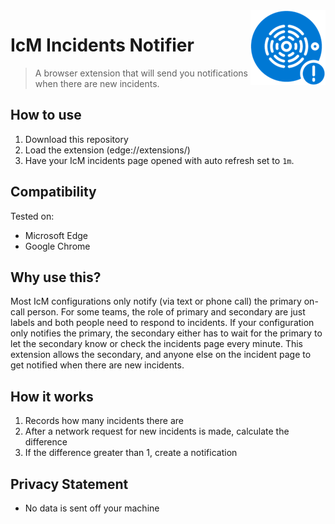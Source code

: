 <img src="https://github.com/JohnPhamous/icm-incidents-notifier/blob/master/icons/icon120.png?raw=true" align="right" />

# IcM Incidents Notifier

> A browser extension that will send you notifications when there are new incidents.

## How to use

1. Download this repository
1. Load the extension (edge://extensions/)
1. Have your IcM incidents page opened with auto refresh set to `1m`.

## Compatibility

Tested on:

* Microsoft Edge
* Google Chrome

## Why use this?

Most IcM configurations only notify (via text or phone call) the primary on-call person. For some teams, the role of primary and secondary are just labels and both people need to respond to incidents. If your configuration only notifies the primary, the secondary either has to wait for the primary to let the secondary know or check the incidents page every minute. This extension allows the secondary, and anyone else on the incident page to get notified when there are new incidents.

## How it works

1. Records how many incidents there are
2. After a network request for new incidents is made, calculate the difference
3. If the difference greater than 1, create a notification

## Privacy Statement

* No data is sent off your machine

